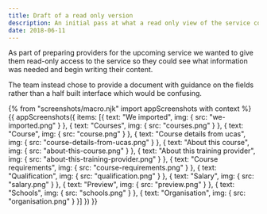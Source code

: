 ```yaml
---
title: Draft of a read only version
description: An initial pass at what a read only view of the service could have looked like.
date: 2018-06-11
---
```

As part of preparing providers for the upcoming service we wanted to give them read-only access to the service so they could see what information was needed and begin writing their content.

The team instead chose to provide a document with guidance on the fields rather than a half built interface which would be confusing.

{% from "screenshots/macro.njk" import appScreenshots with context %}
{{ appScreenshots({
  items: [{
    text: "We imported",
    img: { src: "we-imported.png" }
  }, {
    text: "Courses",
    img: { src: "courses.png" }
  }, {
    text: "Course",
    img: { src: "course.png" }
  }, {
    text: "Course details from ucas",
    img: { src: "course-details-from-ucas.png" }
  }, {
    text: "About this course",
    img: { src: "about-this-course.png" }
  }, {
    text: "About this training provider",
    img: { src: "about-this-training-provider.png" }
  }, {
    text: "Course requirements",
    img: { src: "course-requirements.png" }
  }, {
    text: "Qualification",
    img: { src: "qualification.png" }
  }, {
    text: "Salary",
    img: { src: "salary.png" }
  }, {
    text: "Preview",
    img: { src: "preview.png" }
  }, {
    text: "Schools",
    img: { src: "schools.png" }
  }, {
    text: "Organisation",
    img: { src: "organisation.png" }
  }]
}) }}
